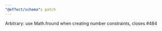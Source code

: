 ```yaml
---
"@effect/schema": patch
---
```


Arbitrary: use Math.fround when creating number constraints, closes #484
